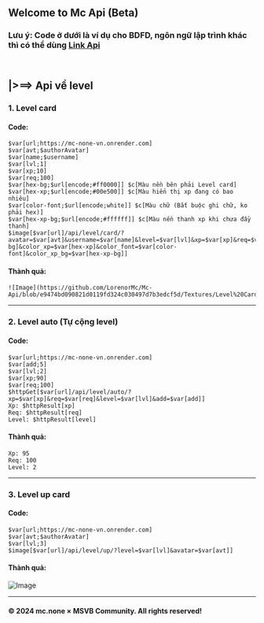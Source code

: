 ## Welcome to Mc Api (Beta)
### Lưu ý: Code ở dưới là ví dụ cho BDFD, ngôn ngữ lập trình khác thì có thể dùng [Link Api](https://mc-none-vn.onrender.com)
`
`
## |>==> Api về level
### 1. Level card
#### Code:
```
$var[url;https://mc-none-vn.onrender.com]
$var[avt;$authorAvatar]
$var[name;$username]
$var[lvl;1]
$var[xp;10]
$var[req;100]
$var[hex-bg;$url[encode;#ff0000]] $c[Màu nền bên phải Level card]
$var[hex-xp;$url[encode;#00e500]] $c[Màu hiển thị xp đang có bao nhiêu]
$var[color-font;$url[encode;white]] $c[Màu chữ (Bắt buộc ghi chữ, ko phải hex)]
$var[hex-xp-bg;$url[encode;#ffffff]] $c[Màu nền thanh xp khi chưa đầy thanh]
$image[$var[url]/api/level/card/?avatar=$var[avt]&username=$var[name]&level=$var[lvl]&xp=$var[xp]&req=$var[req]&color_bg=$var[hex-bg]&color_xp=$var[hex-xp]&color_font=$var[color-font]&color_xp_bg=$var[hex-xp-bg]]
```
#### Thành quả:
```
![Image](https://github.com/LorenorMc/Mc-Api/blob/e9474bd090821d0119fd324c030497d7b3edcf5d/Textures/Level%20Card.png)
```
** **
### 2. Level auto (Tự cộng level)
#### Code:
```
$var[url;https://mc-none-vn.onrender.com]
$var[add;5]
$var[lvl;2]
$var[xp;90]
$var[req;100]
$httpGet[$var[url]/api/level/auto/?xp=$var[xp]&req=$var[req]&level=$var[lvl]&add=$var[add]]
Xp: $httpResult[xp]
Req: $httpResult[req]
Level: $httpResult[level]
```
#### Thành quả:
```
Xp: 95
Req: 100
Level: 2
```
** **
### 3. Level up card
#### Code:
```
$var[url;https://mc-none-vn.onrender.com]
$var[avt;$authorAvatar]
$var[lvl;3]
$image[$var[url]/api/level/up/?level=$var[lvl]&avatar=$var[avt]]
```
#### Thành quả:
![Image](https://github.com/LorenorMc/Mc-Api/blob/96e03a9a47ad796d797547e8cc6bbbd881309d29/Textures/Level%20Up.png)
** **
#### © 2024 mc.none × MSVB Community. All rights reserved!
